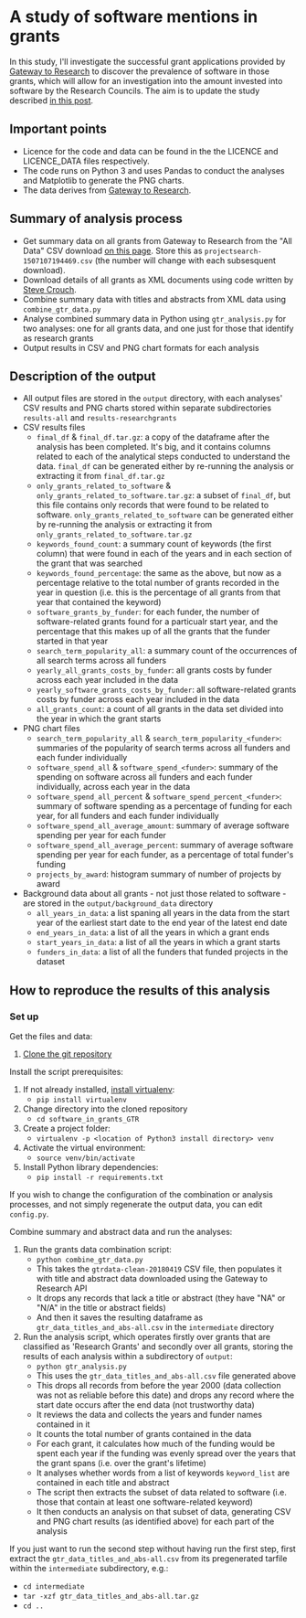# A study of software mentions in grants

In this study, I'll investigate the successful grant applications provided by [Gateway to Research](http://gtr.rcuk.ac.uk/) to discover the prevalence of software in those grants, which will allow for an investigation into the amount invested into software by the Research Councils. The aim is to update the study described [in this post](https://www.software.ac.uk/blog/2016-09-12-ps840-million-uks-investment-software-reliant-research-2013).

## Important points

* Licence for the code and data can be found in the the LICENCE and LICENCE_DATA files respectively.
* The code runs on Python 3 and uses Pandas to conduct the analyses and Matplotlib to generate the PNG charts.
* The data derives from [Gateway to Research](http://gtr.rcuk.ac.uk/).

## Summary of analysis process

* Get summary data on all grants from Gateway to Research from the "All Data" CSV download [on this page](http://gtr.rcuk.ac.uk/search/project?term=*). Store this as ```projectsearch-1507107194469.csv``` (the number will change with each subsesquent download).
* Download details of all grants as XML documents using code written by [Steve Crouch](https://github.com/softwaresaved/training-set-collector).
* Combine summary data with titles and abstracts from XML data using ```combine_gtr_data.py```
* Analyse combined summary data in Python using ```gtr_analysis.py``` for two analyses: one for all grants data, and one just for those that identify as research grants
* Output results in CSV and PNG chart formats for each analysis

## Description of the output

* All output files are stored in the ```output``` directory, with each analyses' CSV results and PNG charts stored within separate subdirectories ```results-all``` and ```results-researchgrants```
* CSV results files
    * ```final_df``` & ```final_df.tar.gz```: a copy of the dataframe after the analysis has been completed. It's big, and it contains columns related to each of the analytical steps conducted to understand the data. ```final_df``` can be generated either by re-running the analysis or extracting it from ```final_df.tar.gz```
    * ```only_grants_related_to_software``` & ```only_grants_related_to_software.tar.gz```: a subset of ```final_df```, but this file contains only records that were found to be related to software. ```only_grants_related_to_software``` can be generated either by re-running the analysis or extracting it from ```only_grants_related_to_software.tar.gz```
    * ```keywords_found_count```: a summary count of keywords (the first column) that were found in each of the years and in each section of the grant that was searched
    * ```keywords_found_percentage```: the same as the above, but now as a percentage relative to the total number of grants recorded in the year in question (i.e. this is the percentage of all grants from that year that contained the keyword)
    * ```software_grants_by_funder```: for each funder, the number of software-related grants found for a particualr start year, and the percentage that this makes up of all the grants that the funder started in that year
    * ```search_term_popularity_all```: a summary count of the occurrences of all search terms across all funders
    * ```yearly_all_grants_costs_by_funder```: all grants costs by funder across each year included in the data
    * ```yearly_software_grants_costs_by_funder```: all software-related grants costs by funder across each year included in the data
    * ```all_grants_count```: a count of all grants in the data set divided into the year in which the grant starts
* PNG chart files
    * ```search_term_popularity_all``` & ```search_term_popularity_<funder>```: summaries of the popularity of search terms across all funders and each funder individually
    * ```software_spend_all``` & ```software_spend_<funder>```: summary of the spending on software across all funders and each funder individually, across each year in the data
    * ```software_spend_all_percent``` & ```software_spend_percent_<funder>```: summary of software spending as a percentage of funding for each year, for all funders and each funder individually
    * ```software_spend_all_average_amount```: summary of average software spending per year for each funder
    * ```software_spend_all_average_percent```: summary of average software spending per year for each funder, as a percentage of total funder's funding
    * ```projects_by_award```: histogram summary of number of projects by award
* Background data about all grants - not just those related to software - are stored in the ```output/background_data``` directory
    * ```all_years_in_data```: a list spaning all years in the data from the start year of the earliest start date to the end year of the latest end date
    * ```end_years_in_data```: a list of all the years in which a grant ends
    * ```start_years_in_data```: a list of all the years in which a grant starts
    * ```funders_in_data```: a list of all the funders that funded projects in the dataset

## How to reproduce the results of this analysis

### Set up

Get the files and data:

1. [Clone the git repository](https://github.com/softwaresaved/software_in_grants_GTR)

Install the script prerequisites:

1. If not already installed, [install virtualenv](http://docs.python-guide.org/en/latest/dev/virtualenvs/):
   * ```pip install virtualenv```
1. Change directory into the cloned repository
   * ```cd software_in_grants_GTR```
1. Create a project folder:
   * ```virtualenv -p <location of Python3 install directory> venv```
1. Activate the virtual environment:
   * ```source venv/bin/activate ```
1. Install Python library dependencies:
   * ```pip install -r requirements.txt ```

If you wish to change the configuration of the combination or analysis processes, and not simply regenerate the output data,
you can edit ```config.py```.

Combine summary and abstract data and run the analyses:

1. Run the grants data combination script:
    * ```python combine_gtr_data.py```
    * This takes the ```gtrdata-clean-20180419``` CSV file, then populates it with title and abstract data downloaded using the Gateway to Research API
    * It drops any records that lack a title or abstract (they have "NA" or "N/A" in the title or abstract fields)
    * And then it saves the resulting dataframe as ```gtr_data_titles_and_abs-all.csv``` in the ```intermediate``` directory
1. Run the analysis script, which operates firstly over grants that are classified as 'Research Grants' and secondly over all grants, storing the results of each analysis within a subdirectory of ```output```:
    * ```python gtr_analysis.py```
    * This uses the ```gtr_data_titles_and_abs-all.csv``` file generated above
    * This drops all records from before the year 2000 (data collection was not as reliable before this date) and drops any record where the start date occurs after the end data (not trustworthy data)
    * It reviews the data and collects the years and funder names contained in it
    * It counts the total number of grants contained in the data
    * For each grant, it calculates how much of the funding would be spent each year if the funding was evenly spread over the years that the grant spans (i.e. over the grant's lifetime)
    * It analyses whether words from a list of keywords ```keyword_list``` are contained in each title and abstract
    * The script then extracts the subset of data related to software (i.e. those that contain at least one software-related keyword)
    * It then conducts an analysis on that subset of data, generating CSV and PNG chart results (as identified above) for each part of the analysis

If you just want to run the second step without having run the first step, first extract the ```gtr_data_titles_and_abs-all.csv``` from its pregenerated tarfile
within the ```intermediate``` subdirectory, e.g.:

* ```cd intermediate```
* ```tar -xzf gtr_data_titles_and_abs-all.tar.gz```
* ```cd ..```
